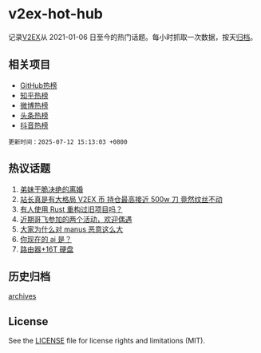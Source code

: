 # v2ex-hot-hub

 记录[V2EX](https://www.v2ex.com/)从 2021-01-06 日至今的热门话题。每小时抓取一次数据，按天[归档](archives)。
 
 ## 相关项目

- [GitHub热榜](https://github.com/lonnyzhang423/github-hot-hub)
- [知乎热榜](https://github.com/lonnyzhang423/zhihu-hot-hub)
- [微博热榜](https://github.com/lonnyzhang423/weibo-hot-hub)
- [头条热榜](https://github.com/lonnyzhang423/toutiao-hot-hub)
- [抖音热榜](https://github.com/lonnyzhang423/douyin-hot-hub)


 `更新时间：2025-07-12 15:13:03 +0800`

## 热议话题

1. [弟妹干脆决绝的离婚](https://www.v2ex.com/t/1144632)
1. [站长真是有大格局 V2EX 币 持仓最高接近 500w 刀 竟然纹丝不动](https://www.v2ex.com/t/1144709)
1. [有人使用 Rust 重构过旧项目吗？](https://www.v2ex.com/t/1144592)
1. [近期哥飞参加的两个活动，欢迎偶遇](https://www.v2ex.com/t/1144586)
1. [大家为什么对 manus 恶意这么大](https://www.v2ex.com/t/1144640)
1. [你现在的 ai 是？](https://www.v2ex.com/t/1144664)
1. [路由器+16T 硬盘](https://www.v2ex.com/t/1144603)

## 历史归档

[archives](archives)

## License

See the [LICENSE](LICENSE) file for license rights and limitations (MIT).
